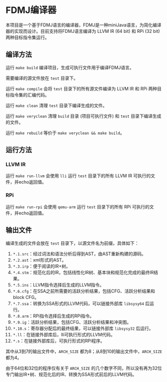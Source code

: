 # FDMJ编译器

本项目是一个基于FDMJ语言的编译器，FDMJ是一种miniJava语言，为简化编译器的实现而设计。目前支持将FDMJ语言编译为 LLVM IR (64 bit) 和 RPi (32 bit) 两种目标指令集运行。

## 编译方法

运行 `make build` 编译项目，生成可执行文件用于编译FDMJ语言。

需要编译的源文件放在 `test` 目录下。

运行 `make compile` 会将 `test` 目录下的所有源文件编译为 LLVM IR 和 RPi 两种目标指令集的汇编代码。

运行 `make clean` 清理 `test` 目录下编译生成的文件。

运行 `make veryclean` 清理 `build` 目录 (项目可执行文件) 和 `test` 目录下编译生成的文件。

运行 `make rebuild` 等价于 `make veryclean && make build`。

## 运行方法

### LLVM IR

运行 `make run-llvm` 会使用 `lli` 运行 `test` 目录下的所有 LLVM IR 可执行的文件，并echo返回值。

### RPi

运行 `make run-rpi` 会使用 `qemu-arm` 运行 `test` 目录下的所有 RPi 可执行的文件，并echo返回值。


## 输出文件

编译生成的文件会放在 `test` 目录下，以源文件名为前缀，具体如下：

1. `*.1.src`：经过词法和语法分析后得到AST，由AST重新构建的源码。
2. `*.2.ast`：xml形式的AST。
3. `*.3.irp`：便于阅读的IR+树。
4. `*.4.stm`：规范化后的IR，包括线性化IR树、基本块和规范化完成的最终IR结果。
5. `*.5.ins`：LLVM指令选择后生成的LLVM指令。
6. `*.6.cfg`：在SSA之前所需要的活跃分析结果，包括CFG、活跃分析结果和block CFG。
7. `*.7.ssa`：转换为SSA形式的LLVM代码，可以链接外部库 `libsysy64` 后运行。
8. `*.8.arm`：RPi指令选择后生成的RPi指令。
9. `*.9.ig`：活跃分析结果，包括CFG、活跃分析结果和冲突图。
10. `*.10.s`：寄存器分配后的最终结果，可以链接外部库 `libsysy32` 后运行。
11. `*.ll`：在链接外部库后，lli可执行形式的LLVM代码。
12. `*.s`：在链接外部库后，可执行形式的RPi程序。

其中从3到7的输出文件中，`ARCH_SIZE` 都为8；从8到10的输出文件中，`ARCH_SIZE` 都为4。

由于64位和32位的程序仅有关于 `ARCH_SIZE` 的几个数字不同，所以没有再为32位专门输出IR+树、规范化后的IR、转换为SSA形式前后的LLVM代码。
